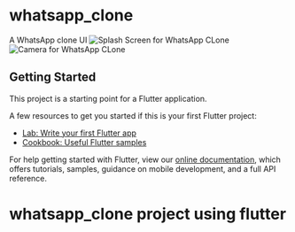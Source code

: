 # whatsapp_clone
A WhatsApp clone UI
![Splash Screen for WhatsApp CLone](assets/schreenshots/Screenshot_2020-05-23-17-47-06-608_com.example.whatsapp_clone.jpg)
![Camera for WhatsApp CLone](assets/schreenshots/Screenshot_2020-05-23-17-47-17-570_com.example.whatsapp_clone.jpg)



## Getting Started

This project is a starting point for a Flutter application.

A few resources to get you started if this is your first Flutter project:

- [Lab: Write your first Flutter app](https://flutter.dev/docs/get-started/codelab)
- [Cookbook: Useful Flutter samples](https://flutter.dev/docs/cookbook)

For help getting started with Flutter, view our
[online documentation](https://flutter.dev/docs), which offers tutorials,
samples, guidance on mobile development, and a full API reference.
# whatsapp_clone project using flutter
